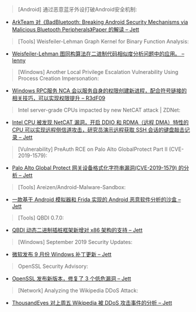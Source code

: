 > [Android] 通过恶意蓝牙外设打破Android安全机制:


* [ArkTeam 对《BadBluetooth: Breaking Android Security Mechanisms via Malicious Bluetooth Peripherals》Paper 的解读 – Jett](http://www.arkteam.net/?p=4422)



> [Tools] Weisfeiler-Lehman Graph Kernel for Binary Function Analysis:


* [Weisfeiler-Lehman 图同构算法在二进制代码相似度分析问题中的应用。 – lenny](https://blog.quarkslab.com/weisfeiler-lehman-graph-kernel-for-binary-function-analysis.html)



> [Windows] Another Local Privilege Escalation Vulnerability Using Process Creation Impersonation:


* [Windows RPC服务 NCA 会以服务自身的权限创建新进程，配合符号链接的相关技巧，可以实现权限提升 – R3dF09](http://feedproxy.google.com/~r/fortinet/blog/threat-research/~3/QCGm4fULMOU/another-local-privilege-escalation-lpe-vulnerability.html)



> Intel server-grade CPUs impacted by new NetCAT attack | ZDNet:


* [Intel CPU 被发现 NetCAT 漏洞，开启 DDIO 和 RDMA（远程 DMA）特性的 CPU 可以实现远程侧信道攻击，研究员演示远程获取 SSH 会话的键盘敲击记录 – Jett](https://www.zdnet.com/article/intel-server-grade-cpus-impacted-by-new-netcat-attack/)



> [Vulnerability] PreAuth RCE on Palo Alto GlobalProtect Part II (CVE-2019-1579):


* [Palo Alto Global Protect 网关设备格式化字符串漏洞(CVE-2019-1579) 的分析 – Jett](https://www.securifera.com/blog/2019/09/10/preauth-rce-on-palo-alto-globalprotect-part-ii-cve-2019-1579/)



> [Tools] Areizen/Android-Malware-Sandbox:


* [一款基于 Android 模拟器和 Frida 实现的 Android 恶意软件分析的沙盒 – Jett](https://github.com/Areizen/Android-Malware-Sandbox)



> [Tools] QBDI 0.7.0:


* [QBDI 动态二进制插桩框架新增对 x86 架构的支持 – Jett](http://blog.quarkslab.com/qbdi-070.html)



> [Windows] September 2019 Security Updates:


* [微软发布 9 月份 Windows 补丁更新 – Jett](https://portal.msrc.microsoft.com/en-US/security-guidance/releasenotedetail/24f46f0a-489c-e911-a994-000d3a33c573)



> OpenSSL Security Advisory:


* [OpenSSL 发布新版本，修复了 3 个低危漏洞 – Jett](https://mta.openssl.org/pipermail/openssl-announce/2019-September/000158.html)



> [Network] Analyzing the Wikipedia DDoS Attack:


* [ThousandEyes 对上周五 Wikipedia 被 DDoS 攻击事件的分析 – Jett](https://blog.thousandeyes.com/analyzing-the-wikipedia-ddos-attack/)